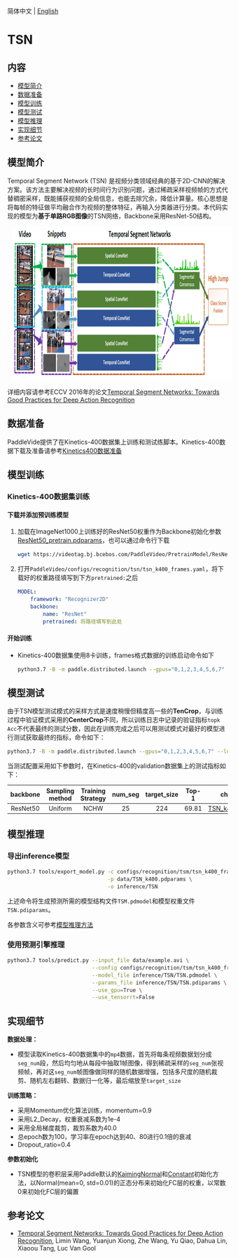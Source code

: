 简体中文 | [English](../../../en/model_zoo/recognition/tsn.md)

# TSN

## 内容

- [模型简介](#模型简介)
- [数据准备](#数据准备)
- [模型训练](#模型训练)
- [模型测试](#模型测试)
- [模型推理](#模型推理)
- [实现细节](#实现细节)
- [参考论文](#参考论文)

## 模型简介

Temporal Segment Network (TSN) 是视频分类领域经典的基于2D-CNN的解决方案。该方法主要解决视频的长时间行为识别问题，通过稀疏采样视频帧的方式代替稠密采样，既能捕获视频的全局信息，也能去除冗余，降低计算量。核心思想是将每帧的特征做平均融合作为视频的整体特征，再输入分类器进行分类。本代码实现的模型为**基于单路RGB图像**的TSN网络，Backbone采用ResNet-50结构。

<div align="center">
<img src="../../../images/tsn_architecture.png" height=350 width=80000 hspace='10'/> <br />
</div>

详细内容请参考ECCV 2016年的论文[Temporal Segment Networks: Towards Good Practices for Deep Action Recognition](https://arxiv.org/abs/1608.00859)

## 数据准备

PaddleVide提供了在Kinetics-400数据集上训练和测试练脚本。Kinetics-400数据下载及准备请参考[Kinetics400数据准备](../../dataset/K400.md)

## 模型训练

### Kinetics-400数据集训练

#### 下载并添加预训练模型

1. 加载在ImageNet1000上训练好的ResNet50权重作为Backbone初始化参数[ResNet50_pretrain.pdparams](https://videotag.bj.bcebos.com/PaddleVideo/PretrainModel/ResNet50_pretrain.pdparams)，也可以通过命令行下载

   ```bash
   wget https://videotag.bj.bcebos.com/PaddleVideo/PretrainModel/ResNet50_pretrain.pdparams
   ```

2. 打开`PaddleVideo/configs/recognition/tsn/tsn_k400_frames.yaml`，将下载好的权重路径填写到下方`pretrained:`之后

   ```yaml
   MODEL:
       framework: "Recognizer2D"
       backbone:
           name: "ResNet"
           pretrained: 将路径填写到此处
   ```

#### 开始训练

- Kinetics-400数据集使用8卡训练，frames格式数据的训练启动命令如下

  ```bash
  python3.7 -B -m paddle.distributed.launch --gpus="0,1,2,3,4,5,6,7" --log_dir=log_tsn main.py  --validate -c configs/recognition/tsn/tsn_k400_frames.yaml
  ```

## 模型测试

由于TSN模型测试模式的采样方式是速度稍慢但精度高一些的**TenCrop**，与训练过程中验证模式采用的**CenterCrop**不同，所以训练日志中记录的验证指标`topk Acc`不代表最终的测试分数，因此在训练完成之后可以用测试模式对最好的模型进行测试获取最终的指标，命令如下：

```bash
python3.7 -B -m paddle.distributed.launch --gpus="0,1,2,3,4,5,6,7" --log_dir=log_tsn main.py  --test -c configs/recognition/tsn/tsn_k400_frames.yaml -w "output/TSN/TSN_best.pdparams"
```

当测试配置采用如下参数时，在Kinetics-400的validation数据集上的测试指标如下：

| backbone | Sampling method | Training Strategy | num_seg | target_size | Top-1 | checkpoints                                                  |
| :------: | :-------------: | :---------------: | :-----: | :---------: | :---: | ------------------------------------------------------------ |
| ResNet50 |     Uniform     |       NCHW        |   25    |     224     | 69.81 | [TSN_k400.pdparams](https://videotag.bj.bcebos.com/PaddleVideo-release2.2/TSN_k400.pdparams) |

## 模型推理

### 导出inference模型

```bash
python3.7 tools/export_model.py -c configs/recognition/tsm/tsn_k400_frames.yaml \
                                -p data/TSN_k400.pdparams \
                                -o inference/TSN
```

上述命令将生成预测所需的模型结构文件`TSM.pdmodel`和模型权重文件`TSN.pdiparams`。

各参数含义可参考[模型推理方法](https://github.com/PaddlePaddle/PaddleVideo/blob/release/2.0/docs/zh-CN/start.md#2-模型推理)

### 使用预测引擎推理

```bash
python3.7 tools/predict.py --input_file data/example.avi \
                           --config configs/recognition/tsm/tsn_k400_frames.yaml \
                           --model_file inference/TSN/TSN.pdmodel \
                           --params_file inference/TSN/TSN.pdiparams \
                           --use_gpu=True \
                           --use_tensorrt=False
```

## 实现细节

**数据处理：**

- 模型读取Kinetics-400数据集中的`mp4`数据，首先将每条视频数据划分成`seg_num`段，然后均匀地从每段中抽取1帧图像，得到稀疏采样的`seg_num`张视频帧，再对这`seg_num`帧图像做同样的随机数据增强，包括多尺度的随机裁剪、随机左右翻转、数据归一化等，最后缩放至`target_size`

**训练策略：**

- 采用Momentum优化算法训练，momentum=0.9
- 采用L2_Decay，权重衰减系数为1e-4
- 采用全局梯度裁剪，裁剪系数为40.0
- 总epoch数为100，学习率在epoch达到40、80进行0.1倍的衰减
- Dropout_ratio=0.4

**参数初始化**

- TSN模型的卷积层采用Paddle默认的[KaimingNormal](https://www.paddlepaddle.org.cn/documentation/docs/zh/develop/api/paddle/nn/initializer/KaimingNormal_cn.html#kaimingnormal)和[Constant](https://www.paddlepaddle.org.cn/documentation/docs/zh/develop/api/paddle/nn/initializer/Constant_cn.html#constant)初始化方法，以Normal(mean=0, std=0.01)的正态分布来初始化FC层的权重，以常数0来初始化FC层的偏置

## 参考论文

- [Temporal Segment Networks: Towards Good Practices for Deep Action Recognition](https://arxiv.org/abs/1608.00859), Limin Wang, Yuanjun Xiong, Zhe Wang, Yu Qiao, Dahua Lin, Xiaoou Tang, Luc Van Gool
